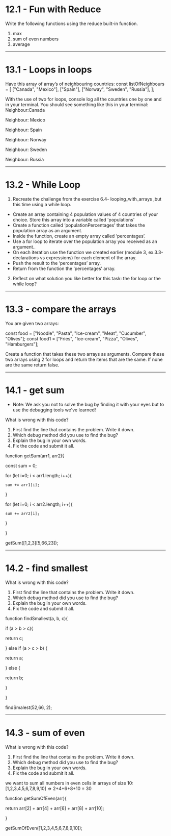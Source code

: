 # 12.1 - Fun with Reduce

Write the following functions using the reduce built-in function.

1. max
2. sum of even numbers
3. average

---

# 13.1 - Loops in loops

Have this array of array’s of neighbouring countries: const listOfNeighbours = [
["Canada", "Mexico"], ["Spain"], ["Norway", "Sweden", "Russia"], ];

With the use of two for loops, console log all the countries one by one and in
your terminal. You should see something like this in your terminal:
Neighbour:Canada

Neighbour: Mexico

Neighbour: Spain

Neighbour: Norway

Neighbour: Sweden

Neighbour: Russia

---

# 13.2 - While Loop

1. Recreate the challenge from the exercise 6.4- looping_with_arrays ,but this
   time using a while loop.

- Create an array containing 4 population values of 4 countries of your choice.
  Store this array into a variable called 'populations'
- Create a function called ‘populationPercentages’ that takes the population
  array as an argument.
- Inside the function, create an empty array called ‘percentages’.
- Use a for loop to iterate over the population array you received as an
  argument..
- On each iteration use the function we created earlier (module 3,
  ex.3.3-declarations vs expressions) for each element of the array.
- Push the result to the ‘percentages’ array.
- Return from the function the ‘percentages’ array.

2. Reflect on what solution you like better for this task: the for loop or the
   while loop?

---

# 13.3 - compare the arrays

You are given two arrays:

const food = ["Noodle", "Pasta", "Ice-cream", "Meat", "Cucumber", "Olives"];
const food1 = ["Fries", "Ice-cream", "Pizza", "Olives", "Hamburgers"];

Create a function that takes these two arrays as arguments. Compare these two
arrays using 2 for loops and return the items that are the same. If none are the
same return false.

---

# 14.1 - get sum

- Note: We ask you not to solve the bug by finding it with your eyes but to use
  the debugging tools we've learned!

What is wrong with this code?

1. First find the line that contains the problem. Write it down.
2. Which debug method did you use to find the bug?
3. Explain the bug in your own words.
4. Fix the code and submit it all.

function getSum(arr1, arr2){

const sum = 0;

for (let i=0; i < arr1.length; i++){

    sum += arr1[i];

}

for (let i=0; i < arr2.length; i++){

    sum += arr2[i];

}

}

getSum([1,2,3][5,66,23]);

---

# 14.2 - find smallest

What is wrong with this code?

1. First find the line that contains the problem. Write it down.
2. Which debug method did you use to find the bug?
3. Explain the bug in your own words.
4. Fix the code and submit it all.

function findSmallest(a, b, c){

if (a > b > c){

return c;

} else if (a > c > b) {

return a;

} else {

return b;

}

}

findSmalest(52,66, 2);

---

# 14.3 - sum of even

What is wrong with this code?

1. First find the line that contains the problem. Write it down.
2. Which debug method did you use to find the bug?
3. Explain the bug in your own words.
4. Fix the code and submit it all.

we want to sum all numbers in even cells in arrays of size 10:
[1,2,3,4,5,6,7,8,9,10] => 2+4+6+8+10 = 30

function getSumOfEven(arr){

return arr[2] + arr[4] + arr[6] + arr[8] + arr[10];

}

getSumOfEven([1,2,3,4,5,6,7,8,9,10]);
